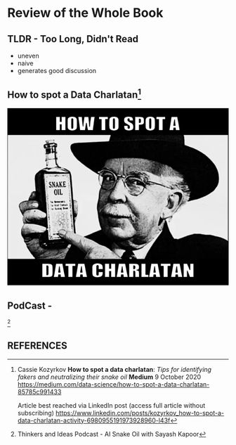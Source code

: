 # Review of the Whole Book

## TLDR - Too Long, Didn't Read

- uneven
- naive
- generates good discussion

## How to spot a Data Charlatan[^DataCharlatan]

![How to spot a data charlatan](../images/HowToSpotDataCharlatan.webp)

## PodCast -

[^AISnakeOilPodCast]

## REFERENCES

[^DataCharlatan]:
    Cassie Kozyrkov **How to spot a data charlatan**: _Tips for identifying fakers and neutralizing their snake oil_ **Medium** 9 October 2020 https://medium.com/data-science/how-to-spot-a-data-charlatan-85785c991433
	
	Article best reached via LinkedIn post (access full article without subscribing) https://www.linkedin.com/posts/kozyrkov_how-to-spot-a-data-charlatan-activity-6980955191973928960-l43f
	


[^AISnakeOilPodCast]:
    Thinkers and Ideas Podcast - AI Snake Oil with Sayash Kapoor
	